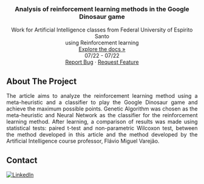 <h3 align="center"> Analysis of reinforcement learning methods in the Google Dinosaur game </h3>

  <p align="center">
    Work for Artificial Intelligence classes from Federal University of Espirito Santo
    <br />
    using Reinforcement learning
    <br />
    <a href="https://github.com/danieldealmeidaduque/ufes-artificialintelligence-geneticalgorithm"<strong>Explore the docs »</strong></a>
    <br />
    07/22 - 07/22
    <br />
    <a href="https://github.com/danieldealmeidaduque/ufes-artificialintelligence-geneticalgorithm">Report Bug</a>
    ·
    <a href="https://github.com/danieldealmeidaduque/ufes-artificialintelligence-geneticalgorithm">Request Feature</a>
  </p>
</div>

<!-- ABOUT THE PROJECT -->
## About The Project

<p align="justify">
    The article aims to analyze the reinforcement learning method using a meta-heuristic and a classifier to play the Google Dinosaur game and achieve the maximum possible points. Genetic Algorithm was chosen as the meta-heuristic and Neural Network as the classifier for the reinforcement learning method. After learning, a comparison of results was made using statistical tests: paired t-test and non-parametric Wilcoxon test, between the method developed in this article and the method developed by the Artificial Intelligence course professor, Flávio Miguel Varejão.
</p>


<!-- CONTACT -->
## Contact

<div align="left">

  <a href="">[![LinkedIn][linkedin-shield]][linkedin-url]</a>

</div>

<!-- MARKDOWN LINKS & IMAGES -->
[linkedin-shield]: https://img.shields.io/badge/-LinkedIn-black.svg?style=for-the-badge&logo=linkedin&colorB=555
[linkedin-url]: https://www.linkedin.com/in/danieldealmeidaduque/
